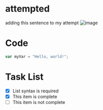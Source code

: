 # 
# attempted

adding this sentence to my attempt
![image](https://github.com/user-attachments/assets/fc37d1d4-5f91-4372-bee9-b74c87cd628e)

# Code
``` javascript
var myVar = "Hello, world!";
```
# Task List
- [x] List syntax is required
- [x] This item is complete
- [ ] This item is not complete

